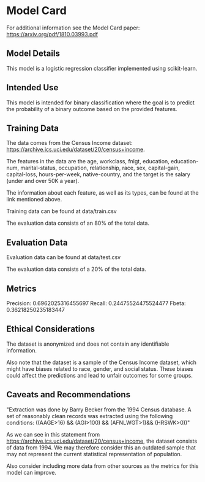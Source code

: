 # Model Card

For additional information see the Model Card paper: https://arxiv.org/pdf/1810.03993.pdf

## Model Details

This model is a logistic regression classifier implemented using scikit-learn.

## Intended Use

This model is intended for binary classification where the goal is to predict the probability of a binary outcome based
on the provided features.

## Training Data

The data comes from the Census Income dataset: https://archive.ics.uci.edu/dataset/20/census+income.

The features in the data are the age, workclass, fnlgt, education, education-num, marital-status, occupation,
relationship, race, sex, capital-gain, capital-loss, hours-per-week, native-country, and the target is the salary (under
and over 50K a year).

The information about each feature, as well as its types, can be found at the link mentioned above.

Training data can be found at data/train.csv

The evaluation data consists of an 80% of the total data.

## Evaluation Data

Evaluation data can be found at data/test.csv

The evaluation data consists of a 20% of the total data.

## Metrics

Precision: 0.6962025316455697
Recall: 0.24475524475524477
Fbeta: 0.36218250235183447

## Ethical Considerations

The dataset is anonymized and does not contain any identifiable information.

Also note that the dataset is a sample of the Census Income dataset, which might have biases related to race, gender,
and social status. These biases could affect the predictions and lead to unfair outcomes for some groups.

## Caveats and Recommendations

"Extraction was done by Barry Becker from the 1994 Census database. A set of reasonably clean records was extracted
using the following conditions: ((AAGE>16) && (AGI>100) && (AFNLWGT>1)&& (HRSWK>0))"

As we can see in this statement from https://archive.ics.uci.edu/dataset/20/census+income, the dataset consists of data
from 1994. We may therefore consider this an outdated sample that may not represent the current statistical
representation of population.

Also consider including more data from other sources as the metrics for this model can improve.
